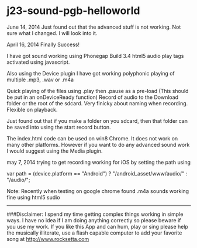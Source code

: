 j23-sound-pgb-helloworld
========================

June 14, 2014  Just found out that the advanced stuff is not working. Not sure what I changed. I will look into it.


April 16, 2014 Finally Success!




I have got sound working using Phonegap Build 3.4 html5 audio play tags activated using javascript.

Also using the Device plugin I have got working polyphonic playing of multiple .mp3, .wav or .m4a

Quick playing of the files using .play then .pause as a pre-load (This should be put in an onDeviceReady function)
Record of audio to the Download folder or the root of the sdcard. Very finicky about naming when recording. Flexible on playback. 

Just found out that if you make a folder on you sdcard, then that folder can be saved into using the start record button.



The index.html code can be used on win8 Chrome. It does not work on many other platforms. However if you want to do any advanced sound work I would suggest using the Media plugin.






may 7, 2014 trying to get recording working for iOS by setting the path using

var path = (device.platform == "Android") ? "/android_asset/www/audio/" : "/audio/";


Note: Recently when testing on google chrome found .m4a sounds working fine using html5 sudio


************************************************************************************************************

###Disclaimer: I spend my time getting complex things working in simple ways. I have no idea if I am doing anything correctly so please beware if you use my work. If you like this App and can hum, play or sing please help the musically illiterate, use a flash capable computer to add your favorite song at http://www.rocksetta.com 


